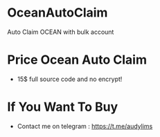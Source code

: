 # OceanAutoClaim
Auto Claim OCEAN with bulk account

# Price Ocean Auto Claim
 - 15$ full source code and no encrypt!

# If You Want To Buy
 - Contact me on telegram : https://t.me/audylims
